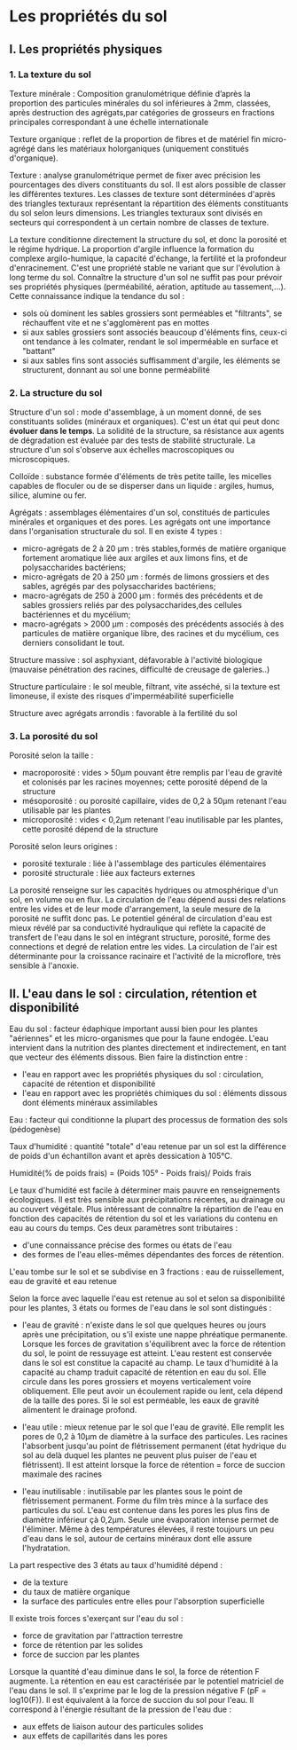 # Les propriétés du sol

## I. Les propriétés physiques

### 1. La texture du sol

Texture minérale : Composition granulométrique définie d’après la proportion des particules minérales du sol inférieures à 2mm, classées, après destruction des agrégats,par catégories de grosseurs en fractions principales correspondant à une échelle internationale

Texture organique : reflet de la proportion de fibres et de matériel fin micro-agrégé dans les matériaux holorganiques (uniquement constitués d'organique).

Texture : analyse granulométrique permet de fixer avec précision les pourcentages des divers constituants du sol. Il est alors possible de classer les différentes textures. Les classes de texture sont déterminées d'après des triangles texturaux représentant la répartition des éléments constituants du sol selon leurs dimensions. Les triangles texturaux sont divisés en secteurs qui correspondent à un certain nombre de classes de texture.

La texture conditionne directement la structure du sol, et donc la porosité et le régime hydrique. La proportion d'argile influence la formation du complexe argilo-humique, la capacité d'échange, la fertilité et la profondeur d'enracinement. C'est une propriété stable ne variant que sur l'évolution à long terme du sol. Connaître la structure d'un sol ne suffit pas pour prévoir ses propriétés physiques (perméabilité, aération, aptitude au tassement,...). Cette connaissance indique la tendance du sol :

- sols où dominent les sables grossiers sont perméables et "filtrants", se réchauffent vite et ne s'agglomèrent pas en mottes
- si aux sables grossiers sont associés beaucoup d'éléments fins, ceux-ci ont tendance à les colmater, rendant le sol imperméable en surface et "battant"
- si aux sables fins sont associés suffisamment d'argile, les éléments se structurent, donnant au sol une bonne perméabilité

### 2. La structure du sol

Structure d'un sol : mode d'assemblage, à un moment donné, de ses constituants solides (minéraux et organiques). C'est un état qui peut donc **évoluer dans le temps**. La solidité de la structure, sa résistance aux agents de dégradation est évaluée par des tests de stabilité structurale. La structure d'un sol s'observe aux échelles macroscopiques ou microscopiques.

Colloïde : substance formée d'éléments de très petite taille, les micelles capables de floculer ou de se disperser dans un liquide : argiles, humus, silice, alumine ou fer. 

Agrégats : assemblages élémentaires d'un sol, constitués de particules minérales et organiques et des pores. Les agrégats ont une importance dans l'organisation structurale du sol. Il en existe 4 types : 

- micro-agrégats de 2 à 20 μm : très stables,formés de matière organique fortement aromatique liée aux argiles et aux limons fins, et de polysaccharides bactériens;
- micro-agrégats de 20 à 250 μm : formés de limons grossiers et des sables, agrégés par des polysaccharides bactériens;
- macro-agrégats de 250 à 2000 μm : formés des précédents et de sables grossiers reliés par des polysaccharides,des cellules bactériennes et du mycélium;
- macro-agrégats > 2000 μm : composés des précédents associés à des particules de matière organique libre, des racines et du mycélium, ces derniers consolidant le tout.

Structure massive : sol asphyxiant, défavorable à l'activité biologique (mauvaise pénétration des racines, difficulté de creusage de galeries..)

Structure particulaire : le sol meuble, filtrant, vite asséché, si la texture est limoneuse, il existe des risques d'imperméabilité superficielle

Structure avec agrégats arrondis : favorable à la fertilité du sol

### 3. La porosité du sol

Porosité selon la taille :

- macroporosité : vides > 50µm pouvant être remplis par l'eau de gravité et colonisés par les racines moyennes; cette porosité dépend de la structure
- mésoporosité : ou porosité capillaire, vides de 0,2 à 50µm retenant l'eau utilisable par les plantes
- microporosité : vides < 0,2µm retenant l'eau inutilisable par les plantes, cette porosité dépend de la structure 

Porosité selon leurs origines : 

- porosité texturale : liée à l'assemblage des particules élémentaires
- porosité structurale : liée aux facteurs externes 

La porosité renseigne sur les capacités hydriques ou atmosphérique d'un sol, en volume ou en flux. La circulation de l'eau dépend aussi des relations entre les vides et de leur mode d'arrangement, la seule mesure de la porosité ne suffit donc pas. Le potentiel général de circulation d'eau est mieux révélé par sa conductivité hydraulique qui reflète la capacité de transfert de l'eau dans le sol en intégrant structure, porosité, forme des connections et degré de relation entre les vides. La circulation de l'air est déterminante pour la croissance racinaire et l'activité de la microflore, très sensible à l'anoxie.

## II. L'eau dans le sol : circulation, rétention et disponibilité

Eau du sol : facteur édaphique important aussi bien pour les plantes "aériennes" et les micro-organismes que pour la faune endogée. L'eau intervient dans la nutrition des plantes directement et indirectement, en tant que vecteur des éléments dissous. Bien faire la distinction entre : 

- l'eau en rapport avec les propriétés physiques du sol : circulation, capacité de rétention et disponibilité
- l'eau en rapport avec les propriétés chimiques du sol : éléments dissous dont éléments minéraux assimilables

Eau : facteur qui conditionne la plupart des processus de formation des sols (pédogenèse)

Taux d'humidité : quantité "totale" d'eau retenue par un sol est la différence de poids d'un échantillon avant et après dessication à 105°C.

Humidité(% de poids frais) = (Poids 105° - Poids frais)/ Poids frais

Le taux d'humidité est facile à déterminer mais pauvre en renseignements écologiques. Il est très sensible aux précipitations récentes, au drainage ou au couvert végétale. Plus intéressant  de connaître la répartition de l'eau en fonction des capacités de rétention du sol et les variations du contenu en eau au cours du temps. Ces deux paramètres sont tributaires : 

- d'une connaissance précise des formes ou états de l'eau 
- des formes de l'eau elles-mêmes dépendantes des forces de rétention.

L'eau tombe sur le sol et se subdivise en 3 fractions : eau de ruissellement, eau de gravité et eau retenue

Selon la force avec laquelle l'eau est retenue au sol et selon sa disponibilité pour les plantes, 3 états ou formes de l'eau dans le sol sont distingués : 

- l'eau de gravité : n'existe dans le sol que quelques heures ou jours après une précipitation, ou s'il existe une nappe phréatique permanente. Lorsque les forces de gravitation s'équilibrent avec la force de rétention du sol, le point de ressuyage est atteint. L'eau restent est conservée dans le sol est constitue la capacité au champ. Le taux d'humidité à la capacité au champ traduit capacité de rétention en eau du sol. Elle circule dans les pores grossiers et moyens verticalement voire obliquement. Elle peut avoir un écoulement rapide ou lent, cela dépend de la taille des pores. Si le sol est perméable, les eaux de gravité alimentent le drainage profond. 

- l'eau utile : mieux retenue par le sol que l'eau de gravité. Elle remplit les pores de 0,2 à 10µm de diamètre à la surface des particules. Les racines l'absorbent jusqu'au point de flétrissement permanent (état hydrique du sol au delà duquel les plantes ne peuvent plus puiser de l'eau et flétrissent). Il est atteint lorsque la force de rétention = force de succion maximale des racines  

- l'eau inutilisable : inutilisable par les plantes sous le point de flétrissement permanent. Forme du film très mince à la surface des particules du sol. L'eau est contenue dans les pores les plus fins de diamètre inférieur çà 0,2µm. Seule une évaporation intense permet de l'éliminer. Même à des températures élevées, il reste toujours un peu d'eau dans le sol, autour de certains minéraux dont elle assure l'hydratation. 

La part respective des 3 états au taux d'humidité dépend :

- de la texture
- du taux de matière organique
- la surface des particules entre elles pour l'absorption superficielle 

Il existe trois forces s'exerçant sur l'eau du sol : 

- force de gravitation par l'attraction terrestre
- force de rétention par les solides
- force de succion par les plantes

Lorsque la quantité d'eau diminue dans le sol, la force de rétention F augmente. La rétention en eau est caractérisée par le potentiel matriciel de l'eau dans le sol. Il s'exprime par le log de la pression négative F (pF = log10(F)). Il est équivalent à la force de succion du sol pour l'eau. Il correspond à l'énergie résultant de la pression de l'eau due : 

- aux effets de liaison autour des particules solides
- aux effets de capillarités dans les pores